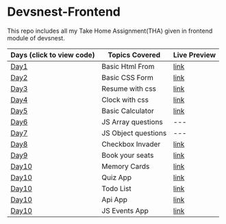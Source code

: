 # Devsnest-Frontend

This repo includes all my Take Home Assignment(THA) given in frontend module of devsnest.

| Days (click to view code)         | Topics Covered      | Live Preview                                                                 |
| --------------------------------- | ------------------- | ---------------------------------------------------------------------------- |
| [Day1](./day-01)                  | Basic Html From     | [link](https://vinitpal.github.io/Devsnest-Frontend/day-01/index.html)       |
| [Day2](./day-02)                  | Basic CSS Form      | [link](https://vinitpal.github.io/Devsnest-Frontend/day-02)                  |
| [Day3](./day-03)                  | Resume with css     | [link](https://vinitpal.github.io/Devsnest-Frontend/day-03)                  |
| [Day4](./day-04)                  | Clock with css      | [link](https://vinitpal.github.io/Devsnest-Frontend/day-04)                  |
| [Day5](./day-05/basic_calculator) | Basic Calculator    | [link](https://vinitpal.github.io/Devsnest-Frontend/day-05/basic_calculator) |
| [Day6](./day-06)                  | JS Array questions  | ---                                                                          |
| [Day7](./day-07/script.js)        | JS Object questions | ---                                                                          |
| [Day8](./day-08/script.js)        | Checkbox Invader    | [link](https://vinitpal.github.io/Devsnest-Frontend/day-08)                  |
| [Day9](./day-09)                  | Book your seats     | [link](https://vinitpal.github.io/Devsnest-Frontend/day-09/index.html)       |
| [Day10](./day-10)                 | Memory Cards        | [link](https://vinitpal.github.io/Devsnest-Frontend/day-10/index.html)       |
| [Day10](./day-11)                 | Quiz App            | [link](https://vinitpal.github.io/Devsnest-Frontend/day-11/index.html)       |
| [Day10](./day-12)                 | Todo List           | [link](https://vinitpal.github.io/Devsnest-Frontend/day-12/index.html)       |
| [Day10](./day-13)                 | Api App             | [link](https://vinitpal.github.io/Devsnest-Frontend/day-13/index.html)       |
| [Day10](./day-14)                 | JS Events App       | [link](https://vinitpal.github.io/Devsnest-Frontend/day-14/index.html)       |
